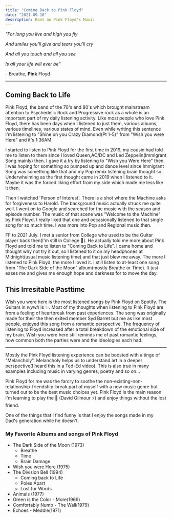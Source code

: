 ```yaml
---
title: "Coming Back to Pink Floyd"
date: "2021-09-10"
description: Rant on Pink Floyd's Music
---
```


_"For long you live and high you fly_

_And smiles you'll give and tears you'll cry_

_And all you touch and all you see_

_Is all your life will ever be"_

\- Breathe, **Pink** Floyd

---

## Coming Back to Life

Pink Floyd, the band of the 70's and 80's which brought mainstream attention to Psychedelic Rock and Progressive rock as a whole is an important part of my daily listening activity. Like most people who love Pink Floyd, there has been days when I listened to just them, various albums, various timelines, various states of mind. Even while writing this sentence I'm listening to "Shine on you Crazy Diamond(Pt 1-5)" from "Wish you were Here" and it's 1:36AM.

I started to listen to Pink Floyd for the first time in 2019, my cousin had told me to listen to them since I loved Queen,AC/DC and Led Zeppelin(Immigrant Song mainly) then. I gave it a try by listening to "Wish you Were Here" then. I was hoping for something so pumped up and dance level since Immigrant Song was something like that and my Pop remix listening brain thought so. Underwhelming as the first thought came in 2019 when I listened to it. Maybe it was the forced liking effort from my side which made me less like it then.

Then I watched 'Person of Interest'. There is a shot where the Machine asks for forgiveness to Harold. The background music actually struck me quite well. I went on to Google and searched for the music with the season and episode number. The music of that scene was "Welcome to the Machine" by Pink Floyd. I really liked that one and occasionally listened to that single song for so much time. I was more into Pop and Regional music then.

FF to 2021 July. I met a senior from College who used to be the Guitar player back then(I'm still in College :see_no_evil:). He actually told me more about Pink Floyd and told me to listen to "Coming Back to Life". I came home and thought why not try it out, so I listened to it on my headphones at Midnight(usual music listening time) and that just blew me away. The more I listened to Pink Floyd, the more I loved it. I still listen to at-least one song from "The Dark Side of the Moon" album(mostly Breathe or Time). It just eases me and gives me enough hope and darkness for to move the day.

## This Irresitable Pasttime

Wish you were here is the most listened songs by Pink Floyd on Spotify. The Guitars in _wywh_ is :sparkles:. Most of my thoughts when listening to Pink Floyd are from a feeling of heartbreak from past experiences. The song was originally made for their the then exited member Syd Barret but me as like most people, enjoyed this song from a romantic perspective. The frequency of listening to Floyd increased after a total breakdown of the emotional side of my brain.
Wish you were here still reminds me of past romantic feelings, how common both the parties were and the ideologies each had.

---

Mostly the Pink Floyd listening experience can be boosted with a tinge of "Melancholy". Melancholy helps us to understand art in a deeper perspective(I heard this in a Ted-Ed video). This is also true in many examples including music in varying genres, poetry and so on...

Pink Floyd for me was the farcry to soothe the non-existing-non-relationship-friendship-break part of myself with a new music genre but turned out to be the best music choices yet. Pink Floyd is the main reason I'm learning to play the :guitar: (David Gilmour :zap:) and enjoy things without the lost friend.

One of the things that I find funny is that I enjoy the songs made in my Dad's generation while he doesn't.

### My Favorite Albums and songs of Pink Floyd

- The Dark Side of the Moon (1973)
  - Breathe
  - Time
  - Brain Damage
- Wish you were Here (1975)
- The Division Bell (1994)
  - Coming back to Life
  - Poles Apart
  - Lost for Words
- Animals (1977)
- Green is the Color - More(1969)
- Comfortably Numb - The Wall(1979)
- Echoes - Meddle(1971)
